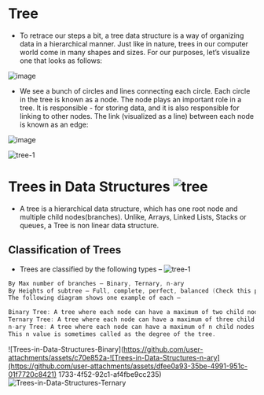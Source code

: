 # Tree

- To retrace our steps a bit, a tree data structure is a way of organizing data in a hierarchical manner. Just like in nature, trees in our computer world come in 
 many shapes and sizes. For our purposes, let’s visualize one that looks as follows:

![image](https://github.com/user-attachments/assets/a8b1207d-c663-4e72-887c-402a6fd0a99c)


- We see a bunch of circles and lines connecting each circle. Each circle in the tree is known as a node. The node plays an important role in a tree. It is 
 responsible - for storing data, and it is also responsible for linking to other nodes. The link (visualized as a line) between each node is known as an edge:

![image](https://github.com/user-attachments/assets/37747cea-6871-40d6-91a7-cb535a2c20a6)


![tree-1](https://github.com/user-attachments/assets/cd422347-6d1c-4ec7-96bf-f902f62fbd85)

# Trees in Data Structures     ![tree](https://github.com/user-attachments/assets/d0a72a05-e5bf-42ed-aae6-5bb0708268d9)

- A tree is a hierarchical data structure, which has one root node and multiple child nodes(branches). Unlike, Arrays, Linked Lists, Stacks or queues, a Tree is non 
  linear data structure.



## Classification of Trees
- Trees are classified by the following types – ![tree-1](https://github.com/user-attachments/assets/8bbf1b60-cf17-48dd-a61c-2288d0317c30)

```c
By Max number of branches – Binary, Ternary, n-ary
By Heights of subtree – Full, complete, perfect, balanced (Check this page)
The following diagram shows one example of each –

Binary Tree: A tree where each node can have a maximum of two child nodes
Ternary Tree: A tree where each node can have a maximum of three child nodes
n-ary Tree: A tree where each node can have a maximum of n child nodes
This n value is sometimes called as the degree of the tree.

```

![Trees-in-Data-Structures-Binary](https://github.com/user-attachments/assets/c70e852a-![Trees-in-Data-Structures-n-ary](https://github.com/user-attachments/assets/dfee0a93-35be-4991-951c-01f7720c8421)
1733-4f52-92c1-af4fbe9cc235) ![Trees-in-Data-Structures-Ternary](https://github.com/user-attachments/assets/6dceb211-39e6-4d16-bf1a-a9c0d2fca098)
